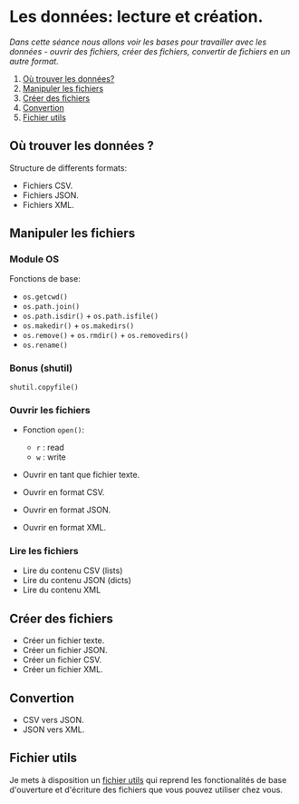 # Les données: lecture et création.

_Dans cette séance nous allons voir les bases pour travailler avec les données - ouvrir des fichiers, créer des fichiers, convertir de fichiers en un autre format._

1. [Où trouver les données?](#où-trouver-les-données)
2. [Manipuler les fichiers](#manipuler-les-fichiers)
3. [Créer des fichiers](#créer-des-fichiers)
4. [Convertion](#convertion)
5. [Fichier utils](#fichier-utils)

## Où trouver les données ?

Structure de differents formats:

- Fichiers CSV.
- Fichiers JSON.
- Fichiers XML.

## Manipuler les fichiers

### Module OS

Fonctions de base:
- `os.getcwd()`
- `os.path.join()`
- `os.path.isdir()` + `os.path.isfile()`
- `os.makedir()` + `os.makedirs()`
- `os.remove()` + `os.rmdir()` + `os.removedirs()`
- `os.rename()`

### Bonus (shutil)

`shutil.copyfile()`

### Ouvrir les fichiers

- Fonction `open()`:
    - `r` : read
    - `w` : write

- Ouvrir en tant que fichier texte.
- Ouvrir en format CSV.
- Ouvrir en format JSON.
- Ouvrir en format XML.

### Lire les fichiers

- Lire du contenu CSV (lists)
- Lire du contenu JSON (dicts)
- Lire du contenu XML

## Créer des fichiers

- Créer un fichier texte.
- Créer un fichier JSON.
- Créer un fichier CSV.
- Créer un fichier XML.

## Convertion

- CSV vers JSON.
- JSON vers XML.

## Fichier utils

Je mets à disposition un [fichier utils](/sessions/session-3/scripts/utils.py) qui reprend les fonctionalités de base d'ouverture et d'écriture des fichiers que vous pouvez utiliser chez vous.